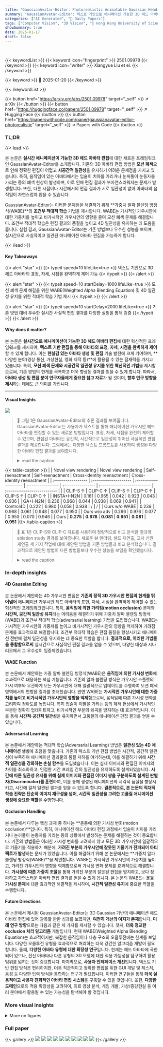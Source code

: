 ```yaml
---
title: "GaussianAvatar-Editor: Photorealistic Animatable Gaussian Head Avatar Editor"
summary: "GaussianAvatar-Editor: 텍스트 기반으로 애니메이션 가능한 3D 헤드 아바타를 실시간으로 사실적으로 편집!"
categories: ["AI Generated", "🤗 Daily Papers"]
tags: ["Computer Vision", "3D Vision", "🏢 Hong Kong University of Science and Technology",]
showSummary: true
date: 2025-01-17
draft: false
---
```


<br>

{{< keywordList >}}
{{< keyword icon="fingerprint" >}} 2501.09978 {{< /keyword >}}
{{< keyword icon="writer" >}} Xiangyue Liu et el. {{< /keyword >}}
 
{{< keyword >}} 🤗 2025-01-20 {{< /keyword >}}
 
{{< /keywordList >}}

{{< button href="https://arxiv.org/abs/2501.09978" target="_self" >}}
↗ arXiv
{{< /button >}}
{{< button href="https://huggingface.co/papers/2501.09978" target="_self" >}}
↗ Hugging Face
{{< /button >}}
{{< button href="https://paperswithcode.com/paper/gaussianavatar-editor-photorealistic" target="_self" >}}
↗ Papers with Code
{{< /button >}}




### TL;DR


{{< lead >}}

본 논문은 **실시간 애니메이션이 가능한 3D 헤드 아바타 편집**에 대한 새로운 프레임워크인 GaussianAvatar-Editor를 소개합니다. 기존의 3D 아바타 편집 방법은 **모션 폐색**으로 인해 정확한 편집이 어렵고 **시공간적 일관성**을 유지하기 어려운 문제점을 가지고 있습니다.  특히, 움직임이 있는 아바타에서는 입술이 치아를 가리거나 눈꺼풀이 눈동자를 가리는 등의 폐색 현상이 발생하며, 이로 인해 편집 결과가 부자연스러워지는 문제가 발생합니다. 또한, 다른 시점이나 시간에서의 편집 결과가 서로 일관성이 없어 아바타의 움직임이 자연스럽지 않을 수 있습니다.



GaussianAvatar-Editor는 이러한 문제점을 해결하기 위해 **가중치 알파 블렌딩 방정식(WABE)**와 **조건부 적대적 학습** 기법을 제시합니다. WABE는 가시적인 가우시안에 대한 가중치를 높이고 비가시적인 가우시안의 영향을 줄여 모션 폐색 문제를 해결합니다.  조건부 적대적 학습은 편집 결과의 품질을 높이고 4D 일관성을 유지하는 데 도움을 줍니다.  실험 결과, GaussianAvatar-Editor는 기존 방법보다 우수한 성능을 보이며, 실시간으로 사실적이고 일관된 애니메이션 아바타 편집을 가능하게 합니다.

{{< /lead >}}


#### Key Takeaways

{{< alert "star" >}}
{{< typeit speed=10 lifeLike=true >}} 텍스트 기반으로 3D 헤드 아바타의 표정, 자세, 시점을 완벽하게 제어 가능 {{< /typeit >}}
{{< /alert >}}

{{< alert "star" >}}
{{< typeit speed=10 startDelay=1000 lifeLike=true >}} 모션 폐색 문제 해결을 위한 WABE(Weighted Alpha Blending Equation) 및 4D 일관성 유지를 위한 적대적 학습 기법 제시 {{< /typeit >}}
{{< /alert >}}

{{< alert "star" >}}
{{< typeit speed=10 startDelay=2000 lifeLike=true >}} 기존 방법 대비 우수한 실시간 사실적 편집 결과를 다양한 실험을 통해 검증 {{< /typeit >}}
{{< /alert >}}

#### Why does it matter?
본 논문은 **실시간으로 애니메이션이 가능한 3D 헤드 아바타 편집**에 대한 혁신적인 프레임워크를 제시하여, **텍스트 기반 편집을 통해 아바타의 표정, 자세, 시점을 완벽하게 제어**할 수 있게 합니다.  이는 **현실감 있는 아바타 생성 및 편집** 기술 발전에 크게 기여하며, **다양한 분야(영상 통신, 가상현실, 영화 제작 등)**에 활용될 수 있는 잠재력을 가지고 있습니다. 특히, **모션 폐색 문제와 시공간적 일관성 유지를 위한 혁신적인 기법**을 제시함으로써, 기존 방법의 한계를 극복하고 더욱 향상된 결과를 얻을 수 있게 합니다. 따라서, **아바타 생성 및 편집 분야 연구자들에게 중요한 참고 자료**가 될 것이며, **향후 연구 방향을 제시**하는 데에도 큰 의미를 가집니다.

------
#### Visual Insights



![](https://arxiv.org/html/2501.09978/x2.png)

> 🔼 그림 1은 GaussianAvatar-Editor의 추론 결과를 보여줍니다. GaussianAvatar-Editor는 사용자가 텍스트를 통해 애니메이션 가우시안 헤드 아바타를 편집할 수 있는 새로운 방법입니다. 표정, 자세, 시점을 완전히 제어할 수 있으며, 편집된 아바타는 공간적, 시간적으로 일관성이 뛰어난 사실적인 편집 결과를 제공합니다. 그림에서는 다양한 텍스트 프롬프트를 사용하여 생성된 다양한 아바타 편집 결과를 보여줍니다.
> <details>
> <summary>read the caption</summary>
> Figure 1:  We introduce GaussianAvatar-Editor, a method for text-driven editing of animatable Gaussian head avatars with fully controllable expression, pose, and viewpoint. We show qualitative results of our GaussianAvatar-Editor at the inference time above. Our edited avatars can achieve photorealistic editing results with strong spatial and temporal consistency.
> </details>





{{< table-caption >}}
|                   | Novel view rendering | Novel view rendering | Self-reenactment | Self-reenactment | Cross-identity reenactment | Cross-identity reenactment |
| :----------------- | :-------------------- | :-------------------- | :---------------- | :---------------- | :-------------------------- | :-------------------------- |
|                   | CLIP-S ↑                | CLIP-C ↑                | CLIP-S ↑           | CLIP-C ↑           | CLIP-S ↑                     | CLIP-C ↑                     |
| INSTA+I-N2N        | 0.181                  | 0.955                  | 0.042              | 0.923              | 0.043                       | 0.936                       |
| GA+I-N2N           | 0.236                  | 0.968                  | 0.044              | 0.938              | 0.069                       | 0.941                       |
| Control4D          | 0.222                  | 0.980                  | 0.058              | 0.938              | /                           | /                           |
| Ours w/o WABE      | 0.236                  | 0.968                  | 0.061              | 0.948              | 0.077                       | 0.950                       |
| Ours w/o adv      | 0.266                  | 0.976                  | 0.077              | 0.950              | 0.070                       | 0.946                       |
| Ours               | **0.275**               | **0.978**               | **0.081**           | **0.951**           | **0.081**                    | **0.951**                    |{{< /table-caption >}}

> 🔼 표 1은 CLIP-S와 CLIP-C 지표를 사용하여 정량적으로 비교 분석한 결과와 ablation study 결과를 보여줍니다. 새로운 뷰 렌더링, 셀프 재연출, 교차 신원 재연출 세 가지 작업에 대해 제안된 방법을 기존 방법들과 비교 분석했습니다. 결과적으로 제안된 방법이 다른 방법들보다 우수한 성능을 보임을 확인했습니다.
> <details>
> <summary>read the caption</summary>
> Table 1: Quantitative comparisons and ablation studies with CLIP-S and CLIP-C. We compare our method with existing methods for novel view rendering, self-reenactment, and cross-identity reenactment. Our method obtains superior results than other methods.
> </details>





### In-depth insights


#### 4D Gaussian Editing
본 논문에서 제안하는 4D 가우시안 편집은 **기존의 정적 3D 가우시안 편집의 한계를 뛰어넘어** 애니메이션 가우시안 헤드 아바타의 표현, 자세, 시점을 완벽하게 제어할 수 있는 혁신적인 프레임워크입니다. 특히, **움직임에 의한 가려짐(motion occlusion)** 문제와 **시간적, 공간적 일관성 유지**라는 어려움을 해결하기 위해 가중치 알파 블렌딩 방정식(WABE)과 조건부 적대적 학습(adversarial learning) 기법을 도입했습니다. WABE는 가시적인 가우시안의 가중치를 높이고 비가시적인 가우시안의 영향을 억제하여 가려짐 문제를 효과적으로 해결합니다. 조건부 적대적 학습은 편집 품질을 향상시키고 애니메이션 전반에 걸쳐 일관성을 유지하는 데 중요한 역할을 합니다. **결과적으로, 이러한 기법들을 통합함으로써** 실시간으로 사실적인 편집 결과를 얻을 수 있으며, 다양한 대상과 시나리오에서 그 우수성이 입증되었습니다.

#### WABE Function
본 논문에서 제안하는 가중 알파 블렌딩 방정식(WABE)은 **움직임에 의한 가시성 변화**에 효과적으로 대응하는 핵심 기능입니다. 기존의 알파 블렌딩 방식은 가우시안 스플랫의 가시 여부와 무관하게 모든 가우시안에 대해 일괄적으로 업데이트를 수행하여 모션 폐색 영역에서의 편향된 결과를 초래했습니다. 반면 WABE는 **가시적인 가우시안에 대한 가중치를 높이고 비가시적인 가우시안의 영향을 억제**함으로써, 움직임에 따른 가시성 변화를 고려하여 정확도를 높입니다. 특히 입술이 이빨을 가리는 등의 폐색 현상에서 가시적인 부분만 정확히 업데이트하고, 비가시적인 부분의 왜곡을 방지하는 데 효과적입니다. 이를 통해 **시간적·공간적 일관성**을 유지하면서 고품질의 애니메이션 편집 결과를 얻을 수 있습니다.

#### Adversarial Learning
본 논문에서 제안하는 적대적 학습(Adversarial Learning) 방법은 **일관성 있는 4D 애니메이션 생성**에 초점을 맞춥니다. 기존의 텍스트 기반 편집 방법은 시간적, 공간적 일관성이 부족하여 애니메이션 결과물의 품질 저하를 야기하는데, 이를 해결하기 위해 **시간적 일관성을 강화하는 손실 함수**를 도입했습니다.  이는 실제 이미지와 편집된 이미지의 차이를 최소화하고, 인접한 시간 프레임 간의 일관성을 유지하도록 설계되었습니다. **시간에 따른 일관성 유지를 위해 실제 이미지와 편집된 이미지 쌍을 구분하도록 설계된 판별자(Discriminator)를 훈련**하여, 이를 통해 생성된 애니메이션의 시각적 품질을 향상시키고, 시간에 걸쳐 일관된 결과를 얻을 수 있도록 합니다. **결론적으로, 본 논문의 적대적 학습 전략은 단순히 이미지 재구성을 넘어, 시간적 일관성을 고려한 고품질 애니메이션 생성에 중요한 역할**을 수행합니다.

#### Occlusion Handling
본 논문에서 다루는 핵심 과제 중 하나는 **운동에 의한 가시성 변화(motion occlusion)**입니다.  특히, 애니메이션 헤드 아바타 편집 과정에서 입술이 치아를 가리거나 눈꺼풀이 눈동자를 가리는 등의 상황에서 발생하는 문제를 해결하는 것이 중요합니다.  기존의 방법들은 이러한 가시성 변화를 고려하지 않고 모든 3D 가우시안에 일괄적으로 기울기를 적용하기 때문에, **가려진 부분의 가우시안에 잘못된 기울기가 전파되어 아티팩트가 발생**하는 문제가 있었습니다.  이를 해결하기 위해 본 논문에서는 **가중치 알파 블렌딩 방정식(WABE)**을 제안합니다.  WABE는 가시적인 가우시안의 가중치를 높이고, 가려진 가우시안의 영향을 억제함으로써 가시성 변화 문제를 효과적으로 해결합니다.  **가시성에 따른 가중치 조절**을 통해 가려진 부분의 잘못된 편집을 방지하고, 보다 정확하고 자연스러운 아바타 편집 결과를 얻을 수 있게 됩니다.  본 논문의 WABE는 **운동 가시성 문제**에 대한 효과적인 해결책을 제시하며, **시간적 일관성 유지**에 중요한 역할을 수행합니다.

#### Future Directions
본 논문에서 제시된 GaussianAvatar-Editor는 3D Gaussian 기반의 애니메이션 헤드 아바타 편집에 있어 괄목할 만한 성과를 보였지만, **여전히 개선의 여지가 존재**합니다.  **미래 연구 방향**으로는 다음과 같은 세 가지를 제시할 수 있습니다. 첫째, **더욱 정교한 occlusion 처리 알고리즘** 개발입니다. 현재 WABE(Weighted Alpha Blending Equation)는 효과적이지만, 복잡한 움직임이나 다층 구조의 오클루전에는 한계를 보입니다.  다양한 오클루전 유형을 효과적으로 처리하는 더욱 강건한 알고리즘 개발이 필요합니다. 둘째, **다양한 아바타 유형에 대한 확장성 연구**입니다. 현재는 헤드 아바타에 국한되어 있으나, 전신 아바타나 다른 유형의 3D 모델에 대한 적용 가능성을 탐구하여 활용 범위를 넓히는 것이 중요합니다. 마지막으로, **사용자 인터페이스 개선**입니다.  텍스트 기반 편집 방식은 편리하지만, 더욱 직관적이고 정확한 편집을 위한 GUI 개발 및 제스처, 음성 등 다양한 입력 방식을 통합하는 연구가 필요합니다. 이러한 연구들을 통해 **더욱 실용적이고 사용자 친화적인 아바타 편집 시스템**을 구축할 수 있을 것입니다.  또한, **다양한 도메인**으로의 적용 확장성을 고려하여, 의료 영상 분석, 게임 개발, 가상/증강현실 등 여러 분야에서 활용될 수 있는 가능성을 탐색해야 할 것입니다.


### More visual insights

<details>
<summary>More on figures
</summary>


![](https://arxiv.org/html/2501.09978/x3.png)

> 🔼 본 그림은 논문에서 제안하는 방법의 개요를 보여줍니다. Instruct-NeRF2NeRF [9]와 유사하게 렌더링-편집-집계 최적화 파이프라인을 따릅니다.  움직임에 의한 폐색 문제를 해결하기 위해 가중 알파 블렌딩 방정식(WABE)을 도입하고, 시간적 일관성을 높이기 위해 새로운 손실 함수를 사용합니다. 편집된 아바타는 고품질의 일관된 4D 렌더링을 생성하며 다른 배우에 의해 제어될 수 있습니다.  구체적으로, (1) 애니메이션 가우시안 아바타를 렌더링하고, (2) 텍스트 프롬프트를 사용하여 2D 확산 모델로 렌더링된 이미지를 편집하고, (3) 가중 알파 블렌딩 방정식(WABE)을 사용하여 가우시안 움직임 폐색을 해결하며, (4) 새로운 손실 함수를 사용하여 시간적 일관성을 향상시키고, (5) 편집된 가우시안 아바타를 생성하는 과정을 보여줍니다.
> <details>
> <summary>read the caption</summary>
> Figure 2: The overview of our method. We follow a render-edit-aggregate optimization pipeline as in Instruct-NeRF2NeRF [9]. We introduce a Weighted Alpha Blending Equation (WABE) to overcome the motion occlusion problem and our novel loss functions to enhance the spatial-temporal consistency. Our edited avatars can generate high-quality and consistent 4D renderings and can be controlled by other actors.
> </details>



![](https://arxiv.org/html/2501.09978/x4.png)

> 🔼 그림 3은 제안된 가중 알파 블렌딩 방정식(WABE)을 보여줍니다. WABE는 가시적인 부분은 강화하고 비가시적인 부분은 억제하도록 조정됩니다. 그림 왼쪽 아래는 WABE를 사용하지 않은 결과를, 오른쪽 아래는 WABE를 사용하여 치아와 혀와 같은 움직임으로 인한 가려짐 영역이 성공적으로 최적화된 결과를 보여줍니다.  이는 움직임에 따른 가려짐 현상을 해결하기 위해 가중치를 조절하여 가시적인 영역의 가우시안에 더 높은 가중치를 부여하고, 가려진 영역의 가우시안의 영향은 억제하는 WABE의 효과를 시각적으로 보여줍니다.
> <details>
> <summary>read the caption</summary>
> Figure 3:  Illustration of the Weighted alpha blending equation (WABE), which is adjusted to suppress non-visible parts while enhancing visible parts. Lower left: results when WABE is disabled. Lower right: when WABE is enabled, motion-occluded regions like teeth and tongue can be successfully optimized.
> </details>



![](https://arxiv.org/html/2501.09978/x5.png)

> 🔼 그림 4는 본 논문에서 제안하는 방법을 사용하여 새로운 뷰를 합성한 결과를 보여줍니다.  특히, '톨킨의 요정으로 만들어줘' 라는 텍스트 프롬프트를 사용하여 원본 아바타를 편집한 결과를 다양한 각도에서 보여줍니다.  이를 통해, 제안된 방법이 다양한 시점에서도 일관되고 사실적인 결과를 생성할 수 있음을 보여줍니다.
> <details>
> <summary>read the caption</summary>
> Figure 4: Our results on novel view synthesis. We show our edited results using the text prompt “Turn her into the Tolkien Elf”.
> </details>



![](https://arxiv.org/html/2501.09978/x6.png)

> 🔼 그림 5는 새로운 뷰 합성에 대한 비교 결과를 보여줍니다. 제시된 텍스트 프롬프트를 기반으로, 여러 기준 방법들과 GaussianAvatar-Editor의 결과를 비교하여 다양한 각도에서의 렌더링 결과의 질과 일관성을 평가합니다. GaussianAvatar-Editor는 다른 방법들보다 더 높은 화질과 멀티뷰 일관성을 보이는 결과를 생성합니다. 특히, 얼굴의 세부 특징과 텍스쳐 표현의 질적 향상을 눈으로 확인할 수 있습니다.
> <details>
> <summary>read the caption</summary>
> Figure 5: Comparison on novel view synthesis. Our method produces more high-quality and multi-view consistent results than baselines.
> </details>



![](https://arxiv.org/html/2501.09978/x7.png)

> 🔼 그림 6은 제시된 방법을 사용하여 생성한 애니메이션 아바타의 자가 재현 결과를 보여줍니다.  자가 재현이란, 훈련 중 사용된 16개의 카메라 시점에서, 이전에 보지 못한 새로운 머리 자세와 표정을 가진 아바타를 렌더링하는 것을 의미합니다. 그림 아래쪽에는 각각의 렌더링에 사용된 텍스트 프롬프트가 함께 제시되어 있습니다. 이를 통해 사용자가 원하는 표정이나 자세를 텍스트로 지정하여 아바타를 생성할 수 있음을 보여줍니다.
> <details>
> <summary>read the caption</summary>
> Figure 6: Our results on self-reenactment. Self-reenactment renders held-out unseen head pose and expressions from 16 training camera viewpoints. The bottom part shows the text prompts.
> </details>



![](https://arxiv.org/html/2501.09978/x8.png)

> 🔼 이 그림은 제안된 방법을 사용하여 편집된 아바타가 동일한 피사체의 이전에 보지 못한 표정과 머리 자세에서도 정확하게 세부적인 얼굴 특징을 생성할 수 있음을 보여줍니다.  기존 방법들과 비교하여, 제안된 방법이 훨씬 더 정확하고 자연스러운 결과를 생성함을 시각적으로 보여줍니다. 특히, 눈, 입술, 코와 같은 미세한 부분까지도 정확하게 재현합니다. 이는 제안된 방법의 우수성을 보여주는 중요한 증거입니다.
> <details>
> <summary>read the caption</summary>
> Figure 7: Comparison of self-reenactment. Our edited avatar can correctly produce detailed facial features under unseen expressions and head poses from the same subject.
> </details>



![](https://arxiv.org/html/2501.09978/x9.png)

> 🔼 그림 8은 본 논문에서 제안하는 방법을 사용하여 수행한 교차 신원 재연 결과를 보여줍니다. 교차 신원 재연은 다른 사람의 시퀀스에서 보이지 않는 머리 자세와 표정을 사용하여 아바타를 애니메이션화하여 이미지를 렌더링하는 것을 의미합니다. 그림의 아래쪽에는 사용된 텍스트 프롬프트들이 나열되어 있습니다. 이를 통해 사용자가 원하는 대로 아바타의 모습을 바꾸는 다양한 예시를 보여줍니다.  다양한 텍스트 프롬프트를 사용하여 아바타의 모습을 얼마나 정확하고 사실적으로 변환할 수 있는지 보여주는 중요한 결과입니다.
> <details>
> <summary>read the caption</summary>
> Figure 8: Our results on cross-identity reenactment. Cross-identity reenactment animates the avatar to render images with unseen head poses and expressions from sequences of a different actor. The bottom part shows the text prompts.
> </details>



![](https://arxiv.org/html/2501.09978/x10.png)

> 🔼 이 그림은 논문의 5.2절 'Head Avatar Editing and Animation'에서 다루고 있으며, 동일한 소스 배우의 조종 하에 서로 다른 편집된 아바타를 비교 분석한 결과를 보여줍니다. 본 논문의 방법론을 사용하면 새로운 표정을 가진 고품질의 결과물을 생성할 수 있는 반면, 기존 방법론들은 인공물이 발생하는 문제점을 보입니다.  즉, 본 논문의 방법이 얼굴 표정 재현에 있어 우수함을 시각적으로 보여주는 대표적인 예시입니다.
> <details>
> <summary>read the caption</summary>
> Figure 9: Comparison of Cross-identity reenactment. Different edited avatars are controlled by the same source actor. Our method can render high-quality results with novel expressions, while baseline methods suffer from artifacts.
> </details>



</details>






### Full paper

{{< gallery >}}
<img src="paper_images/1.png" class="grid-w50 md:grid-w33 xl:grid-w25" />
<img src="paper_images/2.png" class="grid-w50 md:grid-w33 xl:grid-w25" />
<img src="paper_images/3.png" class="grid-w50 md:grid-w33 xl:grid-w25" />
<img src="paper_images/4.png" class="grid-w50 md:grid-w33 xl:grid-w25" />
<img src="paper_images/5.png" class="grid-w50 md:grid-w33 xl:grid-w25" />
<img src="paper_images/6.png" class="grid-w50 md:grid-w33 xl:grid-w25" />
<img src="paper_images/7.png" class="grid-w50 md:grid-w33 xl:grid-w25" />
<img src="paper_images/8.png" class="grid-w50 md:grid-w33 xl:grid-w25" />
<img src="paper_images/9.png" class="grid-w50 md:grid-w33 xl:grid-w25" />
<img src="paper_images/10.png" class="grid-w50 md:grid-w33 xl:grid-w25" />
{{< /gallery >}}